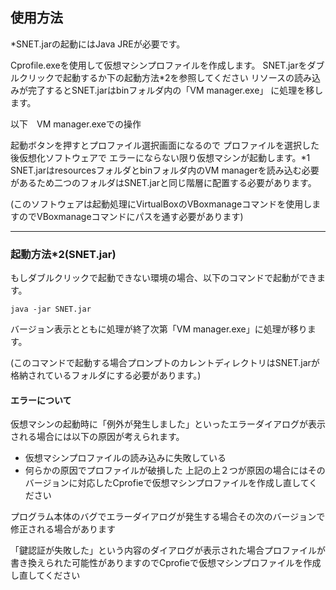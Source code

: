 
## 使用方法 

*SNET.jarの起動にはJava JREが必要です。

Cprofile.exeを使用して仮想マシンプロファイルを作成します。
SNET.jarをダブルクリックで起動するか下の起動方法*2を参照してください
リソースの読み込みが完了するとSNET.jarはbinフォルダ内の「VM manager.exe」
に処理を移します。

以下　VM manager.exeでの操作

起動ボタンを押すとプロファイル選択画面になるので
プロファイルを選択した後仮想化ソフトウェアで
エラーにならない限り仮想マシンが起動します。*1
SNET.jarはresourcesフォルダとbinフォルダ内のVM managerを読み込む必要があるため二つのフォルダはSNET.jarと同じ階層に配置する必要があります。

(このソフトウェアは起動処理にVirtualBoxのVBoxmanageコマンドを使用しますのでVBoxmanageコマンドにパスを通す必要があります)

------
### 起動方法*2(SNET.jar)

もしダブルクリックで起動できない環境の場合、以下のコマンドで起動ができます。

```
java -jar SNET.jar
```

バージョン表示とともに処理が終了次第「VM manager.exe」に処理が移ります。

(このコマンドで起動する場合プロンプトのカレントディレクトリはSNET.jarが格納されているフォルダにする必要があります。)

#### エラーについて

仮想マシンの起動時に「例外が発生しました」といったエラーダイアログが表示される場合には以下の原因が考えられます。

- 仮想マシンプロファイルの読み込みに失敗している
- 何らかの原因でプロファイルが破損した
上記の上２つが原因の場合にはそのバージョンに対応したCprofieで仮想マシンプロファイルを作成し直してください

プログラム本体のバグでエラーダイアログが発生する場合その次のバージョンで
修正される場合があります

「鍵認証が失敗した」という内容のダイアログが表示された場合プロファイルが書き換えられた可能性がありますのでCprofieで仮想マシンプロファイルを作成し直してください





